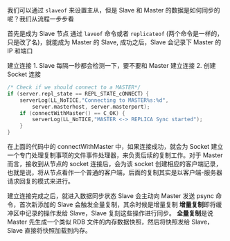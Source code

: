 我们可以通过 `slaveof` 来设置主从，但是 Slave 和 Master 的数据是如何同步的呢？我们从流程一步步看

首先是成为 Slave 节点
	通过 `laveof` 命令或者 `replicateof` (两个命令是一样的，只是改了名)，就能成为 Master 的 Slave, 成功之后，Slave 会记录下 Master 的 IP 和端口

建立连接
	1. Slave 每隔一秒都会检测一下，要不要和 Master 建立连接
	2. 创建 Socket 连接
```C
/* Check if we should connect to a MASTER*/
if (server.repl_state == REPL_STATE_cONNECT）{
	serverLog(LL_NoTICE,"Connecting to MASTER%s:%d",
		server.masterhost, server.masterport);
	if (connectWithMaster() == C_OK) {
		serverLog(LL_NoTICE,"MASTER <-> REPLICA Sync started");
	}
}
```

在上面的代码中的 connectWithMaster 中，如果连接成功，就会为 Socket 建立一个专门处理复制事项的文件事件处理器，来负责后续的复制工作。对于 Master 而言，接收到从节点的 socket 连接后，会为该 socket 创建相应的客户端记录，也就是说，将从节点看作一个普通的客户端，后面的复制其实是以客户端-服务器请求回复的模式来进行。

建立连接完成之后，就进入数据同步状态 Slave 会主动向 Master 发送 psync 命令，首次新添加的 Slave 会触发全量复制，其余时候是增量复制
	**增量复制**即将缓冲区中记录的操作发给 Slave，Slave 复刻这些操作进行同步。
	**全量复制**是说 Master 先生成一个类似 RDB 文件的内存数据快照，然后将快照发给 Slave，Slave 直接将快照加载到内存。
